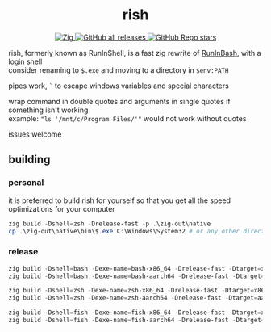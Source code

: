 <h1 align="center">
	rish
</h1>

<p align="center">
	<a href="https://ziglang.org">
		<img alt="Zig" src="https://img.shields.io/badge/Zig-F7A41D?logo=zig&logoColor=fff&style=flat-square">
	</a>
	<a href="https://github.com/Epikest/rish/releases">
		<img alt="GitHub all releases" src="https://img.shields.io/github/downloads/Epikest/rish/total?label=Downloads&logo=github&color=%233fb950&style=flat-square">
	</a>
	<a href="https://github.com/Epikest/rish/stargazers">
		<img src="https://img.shields.io/github/stars/Epikest/rish?style=social" alt="GitHub Repo stars">
	</a>
</p>

rish, formerly known as RunInShell, is a fast zig rewrite of [RunInBash](https://github.com/neosmart/RunInBash), with a login shell\
consider renaming to `$.exe` and moving to a directory in `$env:PATH`

pipes work, `` ` `` to escape windows variables and special characters

wrap command in double quotes and arguments in single quotes if something isn't working\
example: `"ls '/mnt/c/Program Files/'"` would not work without quotes

issues welcome

## building

### personal

it is preferred to build rish for yourself so that you get all the speed optimizations for your computer

```ps1
zig build -Dshell=zsh -Drelease-fast -p .\zig-out\native
cp .\zig-out\native\bin\$.exe C:\Windows\System32 # or any other directory in `$env:PATH`
```

### release

```ps1
zig build -Dshell=bash -Dexe-name=bash-x86_64 -Drelease-fast -Dtarget=x86_64-windows-gnu -Dcpu=baseline -p .\zig-out\release\bash
zig build -Dshell=bash -Dexe-name=bash-aarch64 -Drelease-fast -Dtarget=aarch64-windows-gnu -Dcpu=baseline -p .\zig-out\release\bash

zig build -Dshell=zsh -Dexe-name=zsh-x86_64 -Drelease-fast -Dtarget=x86_64-windows-gnu -Dcpu=baseline -p .\zig-out\release\zsh
zig build -Dshell=zsh -Dexe-name=zsh-aarch64 -Drelease-fast -Dtarget=aarch64-windows-gnu -Dcpu=baseline -p .\zig-out\release\zsh

zig build -Dshell=fish -Dexe-name=fish-x86_64 -Drelease-fast -Dtarget=x86_64-windows-gnu -Dcpu=baseline -p .\zig-out\release\fish
zig build -Dshell=fish -Dexe-name=fish-aarch64 -Drelease-fast -Dtarget=aarch64-windows-gnu -Dcpu=baseline -p .\zig-out\release\fish
```

